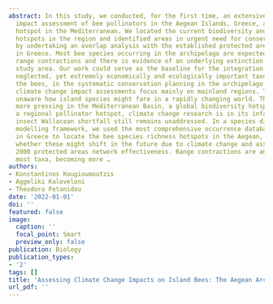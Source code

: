 ```yaml
---
abstract: In this study, we conducted, for the first time, an extensive climate change
  impact assessment of bee pollinators in the Aegean Islands, Greece, a regional bee
  hotspot in the Mediterranean. We located the current biodiversity and future extinction
  hotspots in the region and identified areas in urgent need for conservation prioritization,
  by undertaking an overlap analysis with the established protected areas network
  in Greece. Most bee species occurring in the archipelago are expected to face severe
  range contractions and there is evidence of an underlying extinction debt in the
  study area. Our work could serve as the baseline for the integration of a rather
  neglected, yet extremely economically and ecologically important taxonomic group,
  the bees, in the systematic conservation planning in the archipelago.Pollinators’
  climate change impact assessments focus mainly on mainland regions. Thus, we are
  unaware how island species might fare in a rapidly changing world. This is even
  more pressing in the Mediterranean Basin, a global biodiversity hotspot. In Greece,
  a regional pollinator hotspot, climate change research is in its infancy and the
  insect Wallacean shortfall still remains unaddressed. In a species distribution
  modelling framework, we used the most comprehensive occurrence database for bees
  in Greece to locate the bee species richness hotspots in the Aegean, and investigated
  whether these might shift in the future due to climate change and assessed the Natura
  2000 protected areas network effectiveness. Range contractions are anticipated for
  most taxa, becoming more …
authors:
- Konstantinos Kougioumoutzis
- Aggeliki Kaloveloni
- Theodora Petanidou
date: '2022-01-01'
doi: ''
featured: false
image:
  caption: ''
  focal_point: Smart
  preview_only: false
publication: Biology
publication_types:
- '2'
tags: []
title: 'Assessing Climate Change Impacts on Island Bees: The Aegean Archipelago'
url_pdf: ''
---
```

